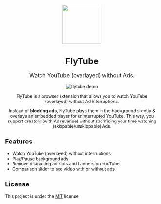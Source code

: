 <div align="center">
<img src="https://assets.luqmanoop.com/flytube.png" width="128" height="128" />
<h1>FlyTube</h1>
<p style="font-size: 18px;">Watch YouTube (overlayed) without Ads.</p>
</div>

<div align="center">
<img src="https://assets.luqmanoop.com/background-ads.gif" alt="flytube demo" />

<p></p>
<p>FlyTube is a browser extension that allows you to watch YouTube (overlayed) without Ad interruptions.</p>

<p>Instead of <b>blocking ads</b>, FlyTube plays them in the background silently & overlays an embedded player for uninterrupted YouTube. This way, you support creators (with Ad revenue) without sacrificing your time watching (skippable/unskippable) Ads.</p>
</div>

## Features

- Watch YouTube (overlayed) without interruptions
- Play/Pause background ads
- Remove distracting ad slots and banners on YouTube
- Comparison slider to see video with or without ads

## License

This project is under the [MIT](/license) license
